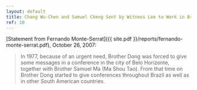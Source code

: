 ```yaml
---
layout: default
title: Chang Wu-Chen and Samuel Cheng Sent by Witness Lee to Work in Brazil 
ref: 10
---
```


[Statement from Fernando Monte-Serrat]({{ site.pdf }}/reports/fernando-monte-serrat.pdf), October 26, 2007:

> In 1977, because of an urgent need, Brother Dong was forced to give some messages in a conference in the city of Belo Horizonte, together with Brother Samuel Ma (Ma Shou Tao). From that time on Brother Dong started to give conferences throughout Brazil as well as in other South American countries. 